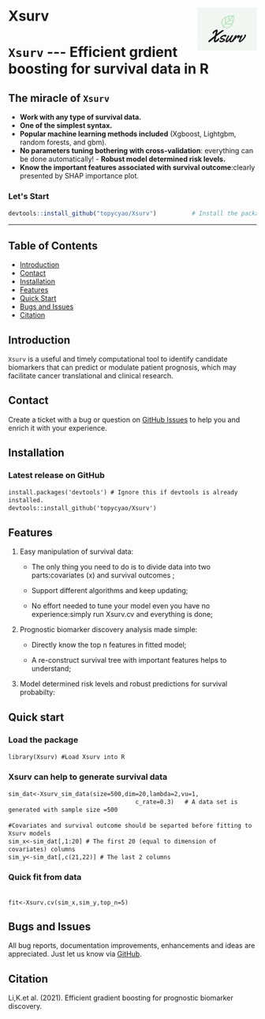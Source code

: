 # Xsurv <img src="docs/figures/Xlogo.png" align="right" alt="" width="120" />

# `Xsurv` --- Efficient grdient boosting for survival data  in R

## The miracle of `Xsurv`
- **Work with any type of survival data.** 
- **One of the simplest syntax.** 
- **Popular machine learning methods included** (Xgboost, Lightgbm, random forests, and gbm).
- **No parameters tuning bothering with cross-validation**: everything can be done automatically! - **Robust model determined risk levels.**
- **Know the important  features associated with survival outcome**:clearly presented by SHAP importance plot. 

### Let's Start
```r
devtools::install_github("topycyao/Xsurv")          # Install the package
```



---

## Table of Contents

- [Introduction](#introduction)
- [Contact](#contact)
- [Installation](#installation)
- [Features](#features)
- [Quick Start](#quick-start)
- [Bugs and Issues](#bugs-and-issues)
- [Citation](#citation)

## Introduction

`Xsurv` is a useful and timely computational tool to identify candidate biomarkers that can predict or modulate patient prognosis, which may facilitate cancer translational and clinical research. 


## Contact
Create a ticket with a bug or question on [GitHub Issues](https://github.com/topycyao/Xsurv/issues) to help you and enrich it with your experience. 


## Installation
### Latest release on GitHub
```{r}
install.packages('devtools') # Ignore this if devtools is already installed.
devtools::install_github('topycyao/Xsurv')
```
## Features

1.  Easy manipulation of survival data:

    + The only thing you need to do is to divide data into two parts:covariates (x) and survival outcomes ;
  
    + Support different algorithms and keep updating;

    + No effort needed to tune your model even you have no experience:simply run Xsurv.cv and everything is done;
    

2. Prognostic biomarker discovery analysis made simple:

    + Directly know the top n features in fitted model;

    + A re-construct survival tree with important features helps to understand;
  

3. Model determined risk levels and robust predictions for survival probabilty: 

    
    
## Quick start

### Load the package

```{r}
library(Xsurv) #Load Xsurv into R

```
### Xsurv can help to generate survival data
```{r}
sim_dat<-Xsurv_sim_data(size=500,dim=20,lambda=2,vu=1, 
                                    c_rate=0.3)   # A data set is generated with sample size =500

#Covariates and survival outcome should be separted before fitting to Xsurv models
sim_x<-sim_dat[,1:20] # The first 20 (equal to dimension of covariates) columns
sim_y<-sim_dat[,c(21,22)] # The last 2 columns
```
### Quick fit from data
```{r}

fit<-Xsurv.cv(sim_x,sim_y,top_n=5)

```

## Bugs and Issues
All bug reports, documentation improvements, enhancements and ideas are appreciated. Just let us know via [GitHub](https://github.com/topycyao/Xsurv/issues).


## Citation

Li,K.et al. (2021). Efficient gradient boosting for prognostic biomarker discovery.


